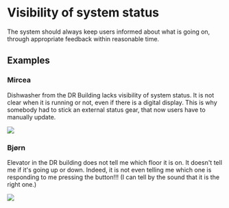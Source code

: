 # Visibility of system status

The system should always keep users informed about what is going on, through appropriate feedback within reasonable time.

## Examples

### Mircea 
Dishwasher from the DR Building lacks visibility of system status. It is not clear when it is running or not, even if there is a digital display. This is why somebody had to stick an external status gear, that now users have to manually update.

![](images/mircea-dishwasher-status.png)

### Bjørn
Elevator in the DR building does not tell me which floor it is on. It doesn't tell me if it's going up or down. Indeed, it is not even telling me which one is responding to me pressing the button!!! (I can tell by the sound that it is the right one.)

![](images/bjørn-elevator-status.jpg) 
